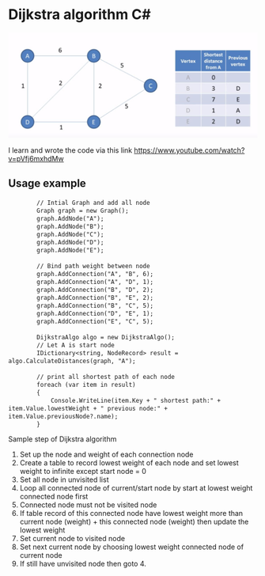 # Dijkstra algorithm C#

![](image/sample.JPG)

I learn and wrote the code via this link
https://www.youtube.com/watch?v=pVfj6mxhdMw 

## Usage example
            // Intial Graph and add all node
            Graph graph = new Graph();
            graph.AddNode("A");
            graph.AddNode("B");
            graph.AddNode("C");
            graph.AddNode("D");
            graph.AddNode("E");

            // Bind path weight between node
            graph.AddConnection("A", "B", 6);
            graph.AddConnection("A", "D", 1);
            graph.AddConnection("B", "D", 2);
            graph.AddConnection("B", "E", 2);
            graph.AddConnection("B", "C", 5);
            graph.AddConnection("D", "E", 1);
            graph.AddConnection("E", "C", 5);

            DijkstraAlgo algo = new DijkstraAlgo();
            // Let A is start node
            IDictionary<string, NodeRecord> result = algo.CalculateDistances(graph, "A");

            // print all shortest path of each node
            foreach (var item in result)
            {
                Console.WriteLine(item.Key + " shortest path:" + item.Value.lowestWeight + " previous node:" + item.Value.previousNode?.name);
            }

Sample step of Dijkstra algorithm

1. Set up the node and weight of each connection node
2. Create a table to record lowest weight of each node and set lowest weight to infinite except start node = 0
3. Set all node in unvisited list
4. Loop all connected node of current/start node by start at lowest weight connected node first
5. Connected node must not be visited node
6. If table record of this connected node have lowest weight more than current node (weight) + this connected node (weight)
then update the lowest weight
7. Set current node to visited node
9. Set next current node by choosing lowest weight connected node of current node
10. If still have unvisited node then goto 4.
